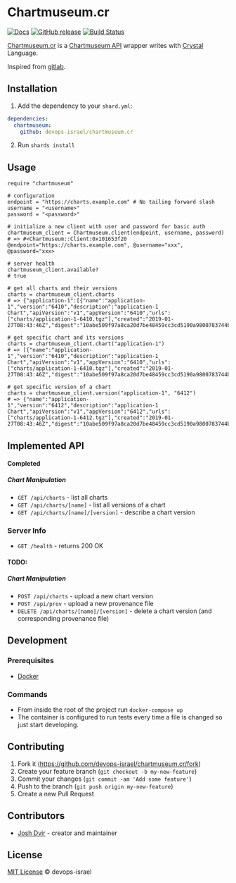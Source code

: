 # Chartmuseum.cr

[![Docs](https://img.shields.io/badge/docs-available-brightgreen.svg)](https://devops-israel.github.io/chartmuseum.cr/)
[![GitHub release](https://img.shields.io/github/release/devops-israel/chartmuseum.cr.svg)](https://github.com/devops-israel/chartmuseum.cr/releases)
[![Build Status](https://travis-ci.org/devops-israel/chartmuseum.cr.svg?branch=master)](https://travis-ci.org/devops-israel/chartmuseum.cr)


[Chartmuseum.cr](https://github.com/devops-israel/chartmuseum.cr) is a [Chartmuseum API](https://chartmuseum.com/) wrapper writes with [Crystal](http://crystal-lang.org/) Language.

Inspired from [gitlab](https://github.com/icyleaf/gitlab.cr).

## Installation

1. Add the dependency to your `shard.yml`:

```yaml
dependencies:
  chartmuseum:
    github: devops-israel/chartmuseum.cr
```

2. Run `shards install`

## Usage

```crystal
require "chartmuseum"

# configuration
endpoint = "https://charts.example.com" # No tailing forward slash
username = "<username>"
password = "<password>"

# initialize a new client with user and password for basic auth
chartmuseum_client = Chartmuseum.client(endpoint, username, password)
# => #<Chartmuseum::Client:0x101653f20 @endpoint="https://charts.example.com", @username="xxx", @password="xxx>

# server health
chartmuseum_client.available?
# true

# get all charts and their versions
charts = chartmuseum_client.charts
# => {"application-1":[{"name":"application-1","version":"6410","description":"application-1 Chart","apiVersion":"v1","appVersion":"6410","urls":["charts/application-1-6410.tgz"],"created":"2019-01-27T08:43:46Z","digest":"10abe509f97a8ca20d7be48459cc3cd5190a9800783744b751cb98e98263ed09"},...]}

# get specific chart and its versions
charts = chartmuseum_client.chart("application-1")
# => [{"name":"application-1","version":"6410","description":"application-1 Chart","apiVersion":"v1","appVersion":"6410","urls":["charts/application-1-6410.tgz"],"created":"2019-01-27T08:43:46Z","digest":"10abe509f97a8ca20d7be48459cc3cd5190a9800783744b751cb98e98263ed09"},...]

# get specific version of a chart
charts = chartmuseum_client.version("application-1", "6412")
# => {"name":"application-1","version":"6412","description":"application-1 Chart","apiVersion":"v1","appVersion":"6412","urls":["charts/application-1-6412.tgz"],"created":"2019-01-27T08:43:46Z","digest":"10abe509f97a8ca20d7be48459cc3cd5190a9800783744b751cb98e98263ed09"}
```

## Implemented API

#### Completed

##### Chart Manipulation
- `GET /api/charts` - list all charts
- `GET /api/charts/[name]` - list all versions of a chart
- `GET /api/charts/[name]/[version]` - describe a chart version

### Server Info
- `GET /health` - returns 200 OK

#### TODO:

##### Chart Manipulation
- `POST /api/charts` - upload a new chart version
- `POST /api/prov` - upload a new provenance file
- `DELETE /api/charts/[name]/[version]` - delete a chart version (and corresponding provenance file)

## Development

### Prerequisites

* [Docker](https://www.docker.com/products/docker-desktop)

### Commands

* From inside the root of the project run `docker-compose up`
* The container is configured to run tests every time a file is changed so just start developing.

## Contributing

1. Fork it (https://github.com/devops-israel/chartmuseum.cr/fork)
2. Create your feature branch (`git checkout -b my-new-feature`)
3. Commit your changes (`git commit -am 'Add some feature'`)
4. Push to the branch (`git push origin my-new-feature`)
5. Create a new Pull Request

## Contributors

- [Josh Dvir](https://github.com/devops-israel) - creator and maintainer

## License

[MIT License](https://github.com/devops-israel/chartmuseum.cr/blob/master/LICENSE) © devops-israel